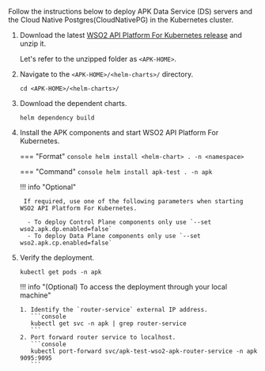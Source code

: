 
Follow the instructions below to deploy APK Data Service (DS) servers and the Cloud Native Postgres(CloudNativePG) in the Kubernetes cluster.

1. Download the latest [WSO2 API Platform For Kubernetes release](https://github.com/wso2/apk/releases) and unzip it.

      Let's refer to the unzipped folder as `<APK-HOME>`.

2. Navigate to the `<APK-HOME>/<helm-charts>/` directory.

      `cd <APK-HOME>/<helm-charts>/`

3.  Download the dependent charts.
    
     ```
     helm dependency build
     ```

4.  Install the APK components and start WSO2 API Platform For Kubernetes.

	=== "Format"
		```console
		helm install <helm-chart> . -n <namespace>
		```

	=== "Command"
		```console
		helm install apk-test . -n apk
		```

    !!! info "Optional"

         If required, use one of the following parameters when starting WSO2 API Platform For Kubernetes.

          - To deploy Control Plane components only use `--set wso2.apk.dp.enabled=false`
          - To deploy Data Plane components only use `--set wso2.apk.cp.enabled=false`

5.  Verify the deployment.

      ```console
      kubectl get pods -n apk
      ```

    !!! info "(Optional) To access the deployment through your local machine"

        1. Identify the `router-service` external IP address.
           ```console
           kubectl get svc -n apk | grep router-service
           ```
        2. Port forward router service to localhost.
           ```console
           kubectl port-forward svc/apk-test-wso2-apk-router-service -n apk 9095:9095
           ```